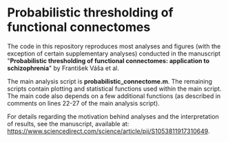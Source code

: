 # Probabilistic thresholding of functional connectomes

The code in this repository reproduces most analyses and figures (with the exception of certain supplementary analyses) conducted in the manuscript "**Probabilistic thresholding of functional connectomes: application to schizophrenia**" by František Váša et al.

The main analysis script is **probabilistic_connectome.m**. The remaining scripts contain plotting and statistical functions used within the main script. The main code also depends on a few additional functions (as described in comments on lines 22-27 of the main analysis script).

For details regarding the motivation behind analyses and the interpretation of results, see the manuscript, available at: https://www.sciencedirect.com/science/article/pii/S1053811917310649.
